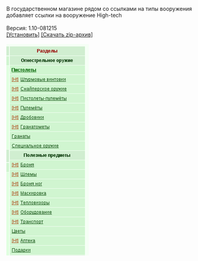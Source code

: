 В государственном магазине рядом со ссылками на типы вооружения добавляет ссылки на вооружение High-tech
<br>
<br>
Версия: 1.10-081215
<br>
[[Установить]](https://raw.githubusercontent.com/MyRequiem/comfortablePlayingInGW/master/separatedScripts/LinksToHighTech/linksToHighTech.user.js) [[Скачать zip-архив]](https://raw.githubusercontent.com/MyRequiem/comfortablePlayingInGW/master/separatedScripts/LinksToHighTech/linksToHighTech.user.js.zip)
<br>
<br>
![LinksToHighTech](https://raw.githubusercontent.com/MyRequiem/comfortablePlayingInGW/master/imgs/LinksToHighTech/screen.png)
<br>
